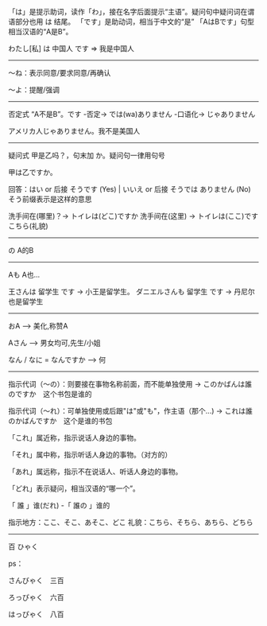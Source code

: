 
「は」是提示助词，读作「わ」，接在名字后面提示“主语”。疑问句中疑问词在谓语部分也用 は 结尾。
「です」是助动词，相当于中文的“是”
「AはBです」句型相当汉语的“A是B”。

わたし[私] は 中国人 です => 我是中国人

--------

〜ね：表示同意/要求同意/再确认

〜よ：提醒/强调

--------

否定式 “A不是B”。です -否定-> では(wa)ありません -口语化-> じゃありません

アメリカ人じゃありません。我不是美国人

--------

疑问式 甲是乙吗？，句末加 か。疑问句一律用句号

甲は乙ですか。

回答：はい or 后接 そうです (Yes) | いいえ or 后接 そうでは ありません (No) そう前缀表示是这样的意思

洗手间在(哪里)？-> トイレは(どこ)ですか
洗手间在(这里) -> トイレは(ここ)です　こちら(礼貌)

--------

の A的B

--------

Aも A也... 

王さんは 留学生 です -> 小王是留学生。
ダニエルさんも 留学生 です -> 丹尼尔也是留学生

--------

おA --> 美化,称赞A

Aさん --> 男女均可,先生/小姐

なん / なに = なんですか --> 何

--------

指示代词（～の）：则要接在事物名称前面，而不能单独使用
 -> このかばんは誰のですか　这个书包是谁的

指示代词（～れ）：可单独使用或后跟"は"或"も"，作主语（那个...)
 -> これは誰のかばんですか　这个是谁的书包

 「これ」属近称，指示说话人身边的事物。
 
 「それ」属中称，指示听话人身边的事物。（对方的）
 
 「あれ」属远称，指示不在说话人、听话人身边的事物。
 
 「どれ」表示疑问，相当汉语的“哪一个”。

「 誰 」谁(だれ) -「 誰の 」谁的

指示地方：ここ、そこ、あそこ、どこ
礼貌：こちら、そちら、あちら、どちら

--------

百 ひゃく

ps：

さんびゃく　三百

ろっぴゃく　六百

はっぴゃく　八百
